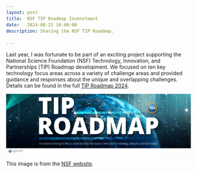 ```yaml
---
layout: post
title:  NSF TIP Roadmap Invenstment
date:   2024-08-22 16:00:00
description: Sharing the NSF TIP Roadmap.

---
```


Last year, I was fortunate to be part of an exciting project supporting the National Science Foundation (NSF) Technology, Innovation, and Partnerships (TIP) Roadmap development.  We focused on ten key technology focus areas across a variety of challenge areas and provided guidance and responses about the unique and overlapping challenges. Details can be found in the full [TIP Roadmap 2024](https://nsf-gov-resources.nsf.gov/files/TIPRoadmap_WEB.pdf).

<div class="img_row">
	<img class="col three" src="/img/tip-roadmap-herobanner-1350x440.png">
</div>

This image is from the [NSF website](https://new.nsf.gov/tip/updates/nsf-announces-investment-roadmap-technology).
